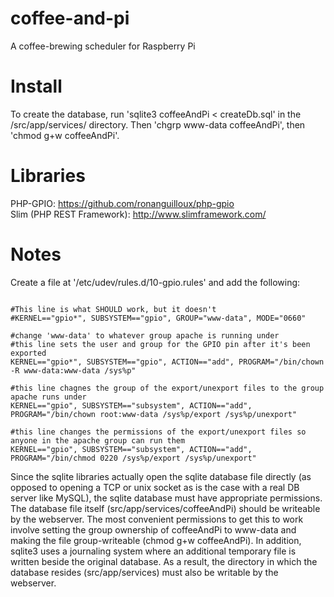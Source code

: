 coffee-and-pi
=============

A coffee-brewing scheduler for Raspberry Pi

Install
=======

To create the database, run 'sqlite3 coffeeAndPi < createDb.sql' in the /src/app/services/ directory. Then 'chgrp www-data coffeeAndPi', then 'chmod g+w coffeeAndPi'.


Libraries
=========

PHP-GPIO: https://github.com/ronanguilloux/php-gpio
<br>
Slim (PHP REST Framework): http://www.slimframework.com/

Notes
=====

Create a file at '/etc/udev/rules.d/10-gpio.rules' and add the following:

<pre><code>
#This line is what SHOULD work, but it doesn't
#KERNEL=="gpio*", SUBSYSTEM=="gpio", GROUP="www-data", MODE="0660"

#change 'www-data' to whatever group apache is running under
#this line sets the user and group for the GPIO pin after it's been exported
KERNEL=="gpio*", SUBSYSTEM=="gpio", ACTION=="add", PROGRAM="/bin/chown -R www-data:www-data /sys%p"

#this line chagnes the group of the export/unexport files to the group apache runs under
KERNEL=="gpio", SUBSYSTEM=="subsystem", ACTION=="add", PROGRAM="/bin/chown root:www-data /sys%p/export /sys%p/unexport"

#this line changes the permissions of the export/unexport files so anyone in the apache group can run them
KERNEL=="gpio", SUBSYSTEM=="subsystem", ACTION=="add", PROGRAM="/bin/chmod 0220 /sys%p/export /sys%p/unexport"
</code></pre>

Since the sqlite libraries actually open the sqlite database file directly (as opposed to opening a TCP or unix socket as is the case with a real DB server like MySQL), the sqlite database must have appropriate permissions. The database file itself (src/app/services/coffeeAndPi) should be writeable by the webserver. The most convenient permissions to get this to work involve setting the group ownership of coffeeAndPi to www-data and making the file group-writeable (chmod g+w coffeeAndPi). In addition, sqlite3 uses a journaling system where an additional temporary file is written beside the original database. As a result, the directory in which the database resides (src/app/services) must also be writable by the webserver.